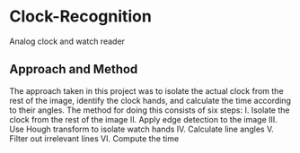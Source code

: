 # Clock-Recognition
Analog clock and watch reader 

## Approach and Method
The approach taken in this project was to isolate the actual clock from the rest of the image, identify the clock hands, and calculate the time according to their angles.
The method for doing this consists of six steps:
I.	Isolate the clock from the rest of the image
II.	Apply edge detection to the image
III.	Use Hough transform to isolate watch hands
IV.	Calculate line angles
V.	Filter out irrelevant lines
VI.	Compute the time
